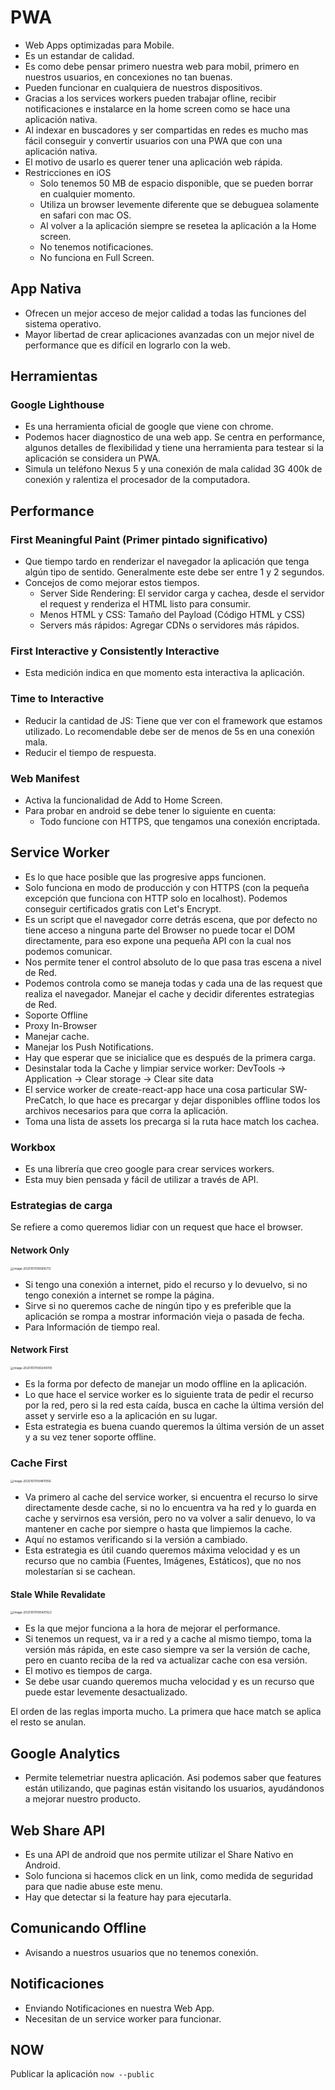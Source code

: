 # PWA

* Web Apps optimizadas para Mobile.
* Es un estandar de calidad.
* Es como debe pensar primero nuestra web para mobil, primero en nuestros usuarios, en concexiones no tan buenas.
* Pueden funcionar en cualquiera de nuestros dispositivos.
* Gracias a los services workers pueden trabajar ofline, recibir notificaciones e instalarce en la home screen como se hace una aplicación nativa.
* Al indexar en buscadores y ser compartidas en redes es mucho mas fácil conseguir y convertir usuarios con una PWA que con una aplicación nativa.
* El motivo de usarlo es querer tener una aplicación web rápida.
* Restricciones en iOS
  * Solo tenemos 50 MB de espacio disponible, que se pueden borrar en cualquier momento.
  * Utiliza un browser levemente diferente que se debuguea solamente en safari con mac OS.
  * Al volver a la aplicación siempre se resetea la aplicación a la Home screen.
  * No tenemos notificaciones.
  * No funciona en Full Screen.

## App Nativa

* Ofrecen un mejor acceso de mejor calidad a todas las funciones del sistema operativo.
* Mayor libertad de crear aplicaciones avanzadas con un mejor nivel de performance que es difícil en lograrlo con la web.

## Herramientas

### Google Lighthouse

* Es una herramienta oficial de google que viene con chrome.
* Podemos hacer diagnostico de una web app. Se centra en performance, algunos detalles de flexibilidad y tiene una herramienta para testear si la aplicación se considera un PWA.
* Simula un teléfono Nexus 5 y una conexión de mala calidad 3G 400k de conexión y ralentiza el procesador de la computadora.

## Performance

### First Meaningful Paint (Primer pintado significativo)

* Que tiempo tardo en renderizar el navegador la aplicación que tenga algún tipo de sentido. Generalmente este debe ser entre 1 y 2 segundos.
* Concejos de como mejorar estos tiempos.
  * Server Side Rendering: El servidor carga y cachea, desde el servidor el request y renderiza el HTML listo para consumir.
  * Menos HTML y CSS: Tamaño del Payload (Código HTML y CSS)
  * Servers más rápidos: Agregar CDNs o servidores más rápidos.

### First Interactive y Consistently Interactive

* Esta medición indica en que momento esta interactiva la aplicación.

### Time to Interactive

* Reducir la cantidad de JS: Tiene que ver con el framework que estamos utilizado. Lo recomendable debe ser de menos de 5s en una conexión mala.
* Reducir el tiempo de respuesta.

### Web Manifest

* Activa la funcionalidad de Add to Home Screen. 
* Para probar en android se debe tener lo siguiente en cuenta:
  * Todo funcione con HTTPS, que tengamos una conexión encriptada.

## Service Worker

* Es lo que hace posible que las progresive apps funcionen.
* Solo funciona en modo de producción y con HTTPS (con la pequeña excepción que funciona con HTTP solo en localhost). Podemos conseguir certificados gratis con Let's Encrypt.
* Es un script que el navegador corre detrás escena, que por defecto no tiene acceso a ninguna parte del Browser no puede tocar el DOM directamente, para eso expone una pequeña API con la cual nos podemos comunicar.
* Nos permite tener el control absoluto de lo que pasa tras escena a nivel de Red.
* Podemos controla como se maneja todas y cada una de las request que realiza el navegador. Manejar el cache y decidir diferentes estrategias de Red.
* Soporte Offline
* Proxy In-Browser
* Manejar cache.
* Manejar los Push Notifications.
* Hay que esperar que se inicialice que es después de la primera carga.
* Desinstalar toda la Cache y limpiar service worker: DevTools -> Application -> Clear storage -> Clear site data
* El service worker de create-react-app hace una cosa particular SW-PreCatch, lo que hace es precargar y dejar disponibles offline todos los archivos necesarios para que corra la aplicación.
* Toma una lista de assets los precarga si la ruta hace match los cachea.

### Workbox

* Es una librería que creo google para crear services workers.
* Esta muy bien pensada y fácil de utilizar a través de API.

### Estrategias de carga

Se refiere a como queremos lidiar con un request que hace el browser.

#### Network Only

<img src="./assets/network_only.png" alt="image-20201017085816712" style="zoom: 33%;" />

* Si tengo una conexión a internet, pido el recurso y lo devuelvo, si no tengo conexión a internet se rompe la página.
* Sirve si no queremos cache de ningún tipo y es preferible que la aplicación se rompa a mostrar información vieja o pasada de fecha.
* Para Información de tiempo real.

#### Network First

<img src="./assets/network_first.png" alt="image-20201017090240018" style="zoom:33%;" />

* Es la forma por defecto de manejar un modo offline en la aplicación.
* Lo que hace el service worker es lo siguiente trata de pedir el recurso por la red, pero si la red esta caída, busca en cache la última versión del asset y servirle eso a la aplicación en su lugar.
* Esta estrategia es buena cuando queremos la última versión de un asset y a su vez tener soporte offline.

### Cache First

<img src="./assets/cache_first.png" alt="image-20201017094811056" style="zoom:33%;" />

* Va primero al cache del service worker, si encuentra el recurso lo sirve directamente desde cache, si no lo encuentra va ha red y lo guarda en cache y servirnos esa versión, pero no va volver a salir denuevo, lo va mantener en cache por siempre o hasta que limpiemos la cache.
* Aquí no estamos verificando si la versión a cambiado.
* Esta estrategia es útil cuando queremos máxima velocidad y es un recurso que no cambia (Fuentes, Imágenes, Estáticos), que no nos molestarían si se cachean.

#### Stale While Revalidate

<img src="./assets/stale_while_revalidate.png" alt="image-20201017095401522" style="zoom:33%;" />



* Es la que mejor funciona a la hora de mejorar el performance.
* Si tenemos un request, va ir a red y a cache al mismo tiempo, toma la versión más rápida, en este caso siempre va ser la versión de cache, pero en cuanto reciba de la red va actualizar cache con esa versión.
* El motivo es tiempos de carga.
* Se debe usar cuando queremos mucha velocidad y es un recurso que puede estar levemente desactualizado.

El orden de las reglas importa mucho. La primera que hace match se aplica el resto se anulan.

## Google Analytics

* Permite telemetriar nuestra aplicación. Asi podemos saber que features están utilizando, que paginas están visitando los usuarios, ayudándonos a mejorar nuestro producto.

## Web Share API

* Es una API de android que nos permite utilizar el Share Nativo en Android.
* Solo funciona si hacemos click en un link, como medida de seguridad para que nadie abuse este menu.
* Hay que detectar si la feature hay para ejecutarla.

## Comunicando Offline

* Avisando a nuestros usuarios que no tenemos conexión.

## Notificaciones

* Enviando Notificaciones en nuestra Web App.
* Necesitan de un service worker para funcionar.

## NOW

Publicar la aplicación `now --public`

